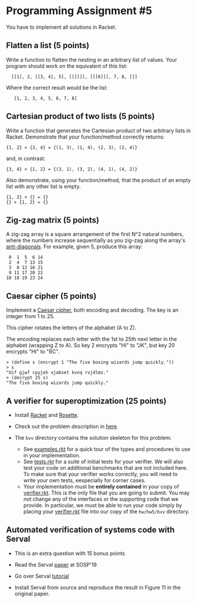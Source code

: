 # Programming Assignment #5

You have to implement all solutions in Racket.

## Flatten a list (5 points)

Write a function to flatten the nesting in an arbitrary list of values.
Your program should work on the equivalent of this list:
```
  [[1], 2, [[3, 4], 5], [[[]]], [[[6]]], 7, 8, []]
```

Where the correct result would be the list:

```
   [1, 2, 3, 4, 5, 6, 7, 8]
```

## Cartesian product of two lists (5 points)

Write a function that generates the Cartesian product of two arbitrary lists in Racket.
Demonstrate that your function/method correctly returns:

```
{1, 2} × {3, 4} = {(1, 3), (1, 4), (2, 3), (2, 4)}
```

and, in contrast:

```
{3, 4} × {1, 2} = {(3, 1), (3, 2), (4, 1), (4, 2)}
```

Also demonstrate, using your function/method, that the product of an empty list with any other list is empty.

```
{1, 2} × {} = {}
{} × {1, 2} = {}
```

## Zig-zag matrix (5 points)


A zig-zag array is a square arrangement of the first N^2 natural numbers, where the numbers increase sequentially as you zig-zag along the array's [anti-diagonals](https://en.wiktionary.org/wiki/antidiagonal).
For example, given 5, produce this array:

```
 0  1  5  6 14
 2  4  7 13 15
 3  8 12 16 21
 9 11 17 20 22
10 18 19 23 24
```

## Caesar cipher (5 points)

Implement a [Caesar cipher](https://en.wikipedia.org/wiki/Caesar_cipher), both encoding and decoding.
The key is an integer from 1 to 25.

This cipher rotates the letters of the alphabet (A to Z).

The encoding replaces each letter with the 1st to 25th next letter in the alphabet (wrapping Z to A).
So key 2 encrypts "HI" to "JK", but key 20 encrypts "HI" to "BC".


```
> (define s (encrypt 1 "The five boxing wizards jump quickly."))
> s
"Uif gjwf cpyjoh xjabset kvnq rvjdlmz."
> (decrypt 25 s)
"The five boxing wizards jump quickly."
```

## A verifier for superoptimization (25 points)

- Install [Racket](http://racket-lang.org) and [Rosette](https://github.com/emina/rosette#installing-rosette).

- Check out the problem description in [here](verify.pdf).

- The `bvv` directory contains the solution skeleton for this problem:
  - See [examples.rkt](bvv/examples.rkt) for a quick tour of the types and procedures to use in your implementation.
  - See [tests.rkt](bvv/tests.rkt) for a suite of initial tests for your verifier. We will also test your code on additional benchmarks that are not included here.  To make sure that your verifier works correctly, you will need to write your own tests, eespecially for corner cases.
  - Your implementation must be **entirely contained** in your copy of [verifier.rkt](bvv/verifier.rkt).  This is the only file that you are going to submit.  You may not change any of the interfaces or the supporting code that we provide.  In particular, we must be able to run your code simply by placing your [verifier.rkt](bvv/verifier.rkt) file into our copy of the `hw/hw5/bvv` directory.

  
## Automated verification of systems code with Serval

- This is an extra question with 15 bonus points

- Read the Serval [paper](https://unsat.cs.washington.edu/papers/nelson-serval.pdf) at SOSP'19

- Go over Serval [tutorial](https://github.com/uw-unsat/serval-tutorial-sosp19)

- Install Serval from source and reproduce the result in Figure 11 in the original paper.




